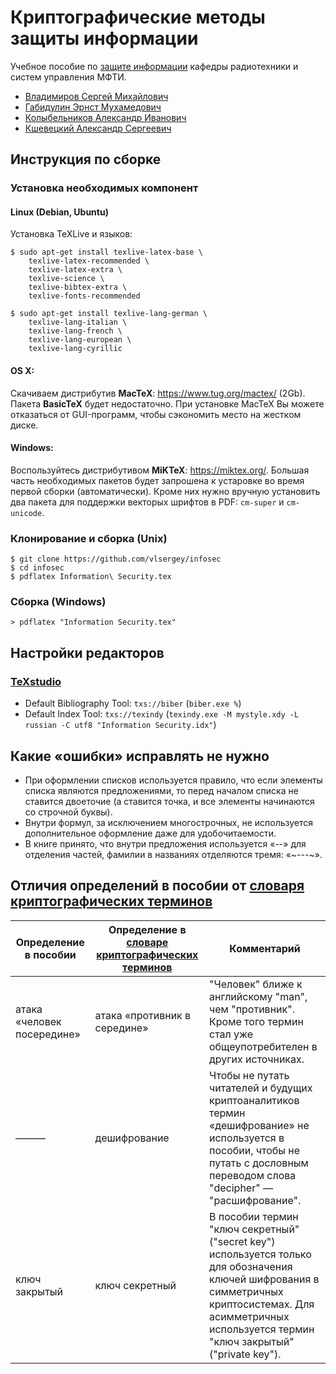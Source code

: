 # Криптографические методы защиты информации

Учебное пособие по [защите информации](http://wikimipt.org/wiki/%D0%97%D0%B0%D1%89%D0%B8%D1%82%D0%B0_%D0%B8%D0%BD%D1%84%D0%BE%D1%80%D0%BC%D0%B0%D1%86%D0%B8%D0%B8) кафедры радиотехники и систем управления МФТИ.

* [Владимиров Сергей Михайлович](http://wikimipt.org/wiki/%D0%92%D0%BB%D0%B0%D0%B4%D0%B8%D0%BC%D0%B8%D1%80%D0%BE%D0%B2_%D0%A1%D0%B5%D1%80%D0%B3%D0%B5%D0%B9_%D0%9C%D0%B8%D1%85%D0%B0%D0%B9%D0%BB%D0%BE%D0%B2%D0%B8%D1%87)
* [Габидулин Эрнст Мухамедович](http://wikimipt.org/wiki/%D0%93%D0%B0%D0%B1%D0%B8%D0%B4%D1%83%D0%BB%D0%B8%D0%BD_%D0%AD%D1%80%D0%BD%D1%81%D1%82_%D0%9C%D1%83%D1%85%D0%B0%D0%BC%D0%B5%D0%B4%D0%BE%D0%B2%D0%B8%D1%87)
* [Колыбельников Александр Иванович](http://wikimipt.org/wiki/%D0%9A%D0%BE%D0%BB%D1%8B%D0%B1%D0%B5%D0%BB%D1%8C%D0%BD%D0%B8%D0%BA%D0%BE%D0%B2_%D0%90%D0%BB%D0%B5%D0%BA%D1%81%D0%B0%D0%BD%D0%B4%D1%80_%D0%98%D0%B2%D0%B0%D0%BD%D0%BE%D0%B2%D0%B8%D1%87)
* [Кшевецкий Александр Сергеевич](http://wikimipt.org/wiki/%D0%9A%D1%88%D0%B5%D0%B2%D0%B5%D1%86%D0%BA%D0%B8%D0%B9_%D0%90%D0%BB%D0%B5%D0%BA%D1%81%D0%B0%D0%BD%D0%B4%D1%80_%D0%A1%D0%B5%D1%80%D0%B3%D0%B5%D0%B5%D0%B2%D0%B8%D1%87)

## Инструкция по сборке
### Установка необходимых компонент

#### Linux (Debian, Ubuntu)
Установка TeXLive и языков:
```
$ sudo apt-get install texlive-latex-base \
    texlive-latex-recommended \
    texlive-latex-extra \
    texlive-science \
    texlive-bibtex-extra \
    texlive-fonts-recommended

$ sudo apt-get install texlive-lang-german \
    texlive-lang-italian \
    texlive-lang-french \
    texlive-lang-european \
    texlive-lang-cyrillic
```

#### OS X:

Скачиваем дистрибутив **MacTeX**: https://www.tug.org/mactex/ (2Gb). Пакета **BasicTeX** будет недостаточно. При установке MacTeX Вы можете отказаться от GUI-программ, чтобы сэкономить место на жестком диске.

#### Windows:

Воспользуйтесь дистрибутивом **MiKTeX**: https://miktex.org/. Большая часть необходимых пакетов будет запрошена к устаровке во время первой сборки (автоматически). Кроме них нужно вручную установить два пакета для поддержки векторых шрифтов в PDF: `cm-super` и `cm-unicode`.

### Клонирование и сборка (Unix)

```
$ git clone https://github.com/vlsergey/infosec
$ cd infosec
$ pdflatex Information\ Security.tex
```
### Cборка (Windows)

```
> pdflatex "Information Security.tex"
```

## Настройки редакторов

### [TeXstudio](https://www.texstudio.org/)

* Default Bibliography Tool: `txs://biber` (`biber.exe %`)
* Default Index Tool: `txs://texindy` (`texindy.exe -M mystyle.xdy -L russian -C utf8 "Information Security.idx"`)

## Какие «ошибки» исправлять не нужно

* При оформлении списков используется правило, что если элементы списка являются предложениями, то перед началом списка не ставится двоеточие (а ставится точка, и все элементы начинаются со строчной буквы).
* Внутри формул, за исключением многострочных, не используется дополнительное оформление даже для удобочитаемости.
* В книге принято, что внутри предложения используется «--» для отделения частей, фамилии в названиях отделяются тремя: «~---~».

## Отличия определений в пособии от [словаря криптографических терминов](https://www.infosystems.ru/upload/iblock/154/slovar.pdf)

| Определение в пособии | Определение в [словаре криптографических терминов](https://www.infosystems.ru/upload/iblock/154/slovar.pdf) | Комментарий |
|---|---|---|
| атака «человек посередине» | атака «противник в середине» | "Человек" ближе к английскому "man", чем "противник". Кроме того термин стал уже общеупотребителен в других источниках. |
| ——— | дешифрование | Чтобы не путать читателей и будущих криптоаналитиков термин «дешифрование» не используется в пособии, чтобы не путать с дословным переводом слова "decipher" — "расшифрование". |
| ключ закрытый | ключ секретный | В пособии термин "ключ секретный" ("secret key") используется только для обозначения ключей шифрования в симметричных криптосистемах. Для асимметричных используется термин "ключ закрытый" ("private key"). |
